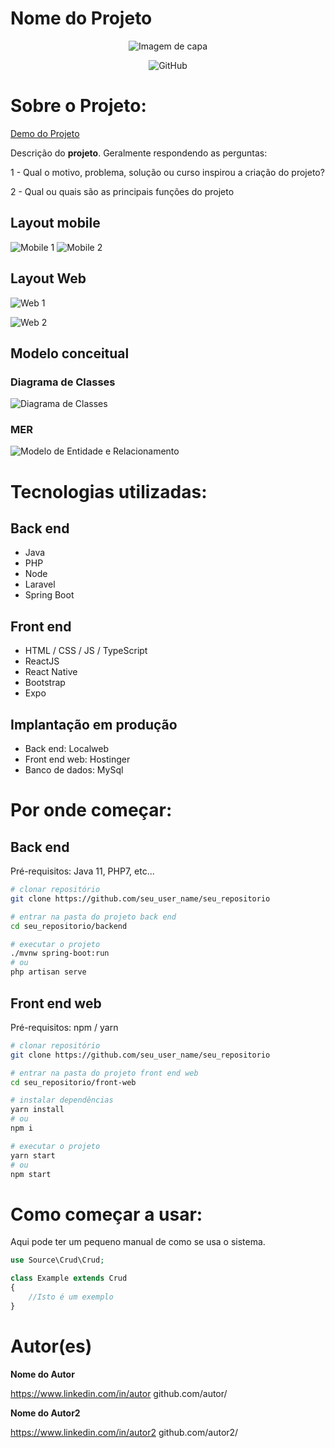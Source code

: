 # Nome do Projeto

<center>

<!-- ![Imagem de capa](https://github.com/seu_user/pasta/imagem.pgn) -->
![Imagem de capa](https://github.com/EvelynGitHub/assets-readme/blob/main/img/capa.png)

</center>
<center>
<!--Site útil para pegar as imagens que aparecem https://shields.io -->

<!-- [![NPM](https://img.shields.io/npm/l/react)](https://github.com/seu_user/pasta/LICENSE) -->
<!-- ![GitHub](https://img.shields.io/github/license/seu_user_name/seu_repositorio) -->

![GitHub](https://img.shields.io/github/license/EvelynGitHub/assets-readme)


</center>

# Sobre o Projeto:

[Demo do Projeto](https://link.para.demo.caso.houver)

Descrição do **projeto**. Geralmente respondendo as perguntas:

1 - Qual o motivo, problema, solução ou curso inspirou a criação do projeto?

2 - Qual ou quais são as principais funções do projeto

## Layout mobile

<!-- Para deixar as imagens lado a lado, devesse colocar os links um ao lado do outro sem quebra de linha-->

<!-- ![Mobile 1](https://github.com/seu_user/pasta/mobile1.png) ![Mobile 2](https://github.com/seu_user/pasta/mobile2.png) -->
![Mobile 1](https://github.com/EvelynGitHub/assets-readme/blob/main/img/home-mobile.png) ![Mobile 2](https://github.com/seu_user/pasta/home-mobile.png)

## Layout Web

<!-- Para deixar as imagens uma embaixo da outra, devesse colocar os links um embaixo outro com  duas quebras de linha -->

<!-- ![Web 1](https://github.com/seu_user/pasta/mobile1.png)

![Web 2](https://github.com/seu_user/pasta/mobile2.png) -->

![Web 1](https://github.com/EvelynGitHub/assets-readme/blob/main/img/home.png)

![Web 2](https://github.com/EvelynGitHub/assets-readme/blob/main/img/novo-post.png)

## Modelo conceitual

### Diagrama de Classes

<!-- ![Diagrama de Classes](https://github.com/github.com/seu_user/pasta/diagrama_classe.png) -->
![Diagrama de Classes](https://github.com/EvelynGitHub/assets-readme/blob/main/img/classes.png)

### MER

<!-- ![Modelo de Entidade e Relacionamento](https://github.com/github.com/seu_user/pasta/diagrama_classe.png) -->
![Modelo de Entidade e Relacionamento](https://github.com/EvelynGitHub/assets-readme/blob/main/img/mer.png)

# Tecnologias utilizadas:

## Back end

- Java
- PHP
- Node
- Laravel
- Spring Boot

## Front end

- HTML / CSS / JS / TypeScript
- ReactJS
- React Native
- Bootstrap
- Expo

## Implantação em produção

- Back end: Localweb
- Front end web: Hostinger
- Banco de dados: MySql

# Por onde começar:

## Back end

Pré-requisitos: Java 11, PHP7, etc...

```bash
# clonar repositório
git clone https://github.com/seu_user_name/seu_repositorio

# entrar na pasta do projeto back end
cd seu_repositorio/backend

# executar o projeto
./mvnw spring-boot:run
# ou
php artisan serve
```

## Front end web

Pré-requisitos: npm / yarn

```bash
# clonar repositório
git clone https://github.com/seu_user_name/seu_repositorio

# entrar na pasta do projeto front end web
cd seu_repositorio/front-web

# instalar dependências
yarn install
# ou
npm i

# executar o projeto
yarn start
# ou
npm start
```

# Como começar a usar:

Aqui pode ter um pequeno manual de como se usa o sistema.

```php
use Source\Crud\Crud;

class Example extends Crud
{
    //Isto é um exemplo
}
```

# Autor(es)

**Nome do Autor**

https://www.linkedin.com/in/autor
github.com/autor/

**Nome do Autor2**

https://www.linkedin.com/in/autor2
github.com/autor2/
